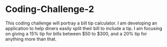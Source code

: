 # Coding-Challenge-2
This coding challenge will portray a bill tip calculator. I am developing an application to help diners easily split their bill to include a tip. I am focusing on giving a 15% tip for bills between $50 to $300, and a 20% tip for anything more than that.

